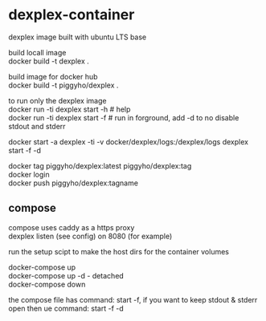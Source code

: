 # dexplex-container

dexplex image built with ubuntu LTS base  

build locall image  
docker build -t dexplex .  

build image for docker hub  
docker build -t piggyho/dexplex .  

to run only the dexplex image  
docker run -ti dexplex start -h       # help  
docker run -ti dexplex start -f       # run in forground, add -d to no disable stdout and stderr  

docker start -a dexplex -ti -v docker/dexplex/logs:/dexplex/logs dexplex start -f -d  

docker tag piggyho/dexplex:latest piggyho/dexplex:tag  
docker login  
docker push piggyho/dexplex:tagname  

compose  
----------  
compose uses caddy as a https proxy  
dexplex listen (see config) on 8080 (for example)  

run the setup scipt to make the host dirs for the container volumes  

  
docker-compose up  
docker-compose up -d    - detached  
docker-compose down  

the compose file has command: start -f, if you want to keep stdout & stderr open then ue command: start -f -d  


